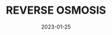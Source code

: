 ---
component: "service3_banner"
date: "2023-01-25"
title: REVERSE OSMOSIS
text: "A MESSAGE TO BE DETERMINED"
textColor: white
featuredImage: ../../../images/service_banner.webp
---